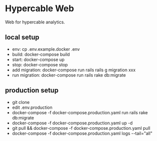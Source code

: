 # Hypercable Web

Web for hypercable analytics.


## local setup

* env: cp .env.example.docker .env
* build: docker-compose build
* start: docker-compose up
* stop: docker-compose stop
* add migration: docker-compose run rails rails g migration xxx
* run migration: docker-compose run rails rake db:migrate


## production setup

* git clone 
* edit .env.production
* docker-compose -f docker-compose.production.yaml run rails  rake db:migrate
* docker-compose -f docker-compose.production.yaml up -d
* git pull && docker-compose -f docker-compose.production.yaml pull
* docker-compose -f docker-compose.production.yaml logs --tail="all"
